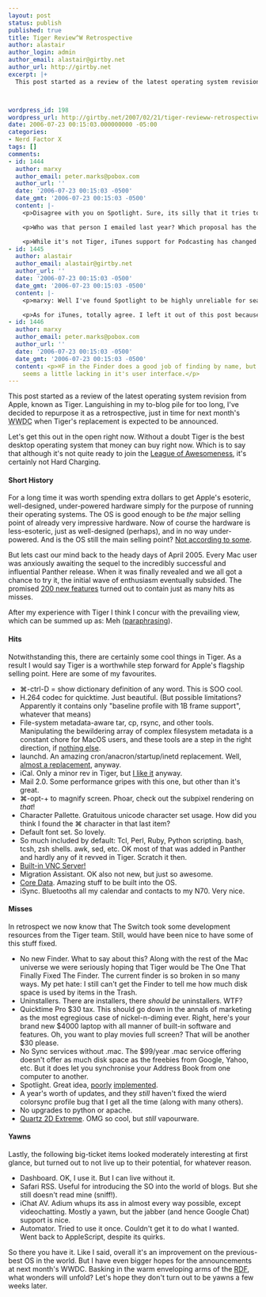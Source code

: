 ```yaml
---
layout: post
status: publish
published: true
title: Tiger Review^W Retrospective
author: alastair
author_login: admin
author_email: alastair@girtby.net
author_url: http://girtby.net
excerpt: |+
  This post started as a review of the latest operating system revision from Apple, known as Tiger. Languishing in my to-blog pile for too long, I've decided to repurpose it as a retrospective, just in time for next month's <acronym title="World Wide Developers Conference">WWDC</acronym> when Tiger's replacement is expected to be announced.



wordpress_id: 198
wordpress_url: http://girtby.net/2007/02/21/tiger-revieww-retrospective
date: 2006-07-23 00:15:03.000000000 -05:00
categories:
- Nerd Factor X
tags: []
comments:
- id: 1444
  author: marxy
  author_email: peter.marks@pobox.com
  author_url: ''
  date: '2006-07-23 00:15:03 -0500'
  date_gmt: '2006-07-23 00:15:03 -0500'
  content: |-
    <p>Disagree with you on Spotlight. Sure, its silly that it tries to search as you type, but it saves my bacon every day.</p>

    <p>Who was that person I emailed last year? Which proposal has the network diagram with a cisco in it? - I can find them in a second. I've stopped trying to file documents carefully because I'm so confident I can find them again.</p>

    <p>While it's not Tiger, iTunes support for Podcasting has changed the world. Take a look at what our local government broadcaster has turned into because of the mass accessibility of podcasts: http://www.abc.net.au/services/podcasting/</p>
- id: 1445
  author: alastair
  author_email: alastair@girtby.net
  author_url: ''
  date: '2006-07-23 00:15:03 -0500'
  date_gmt: '2006-07-23 00:15:03 -0500'
  content: |-
    <p>marxy: Well I've found Spotlight to be highly unreliable for searching files. It's frustrating that you can't easily just search by name, without also searching by contents and without internalising the wierd query language. Agree that it seems to work OK when searching in Mail though.</p>

    <p>As for iTunes, totally agree. I left it out of this post because it's technically part of iLife, and not the base OS (although it might as well be).</p>
- id: 1446
  author: marxy
  author_email: peter.marks@pobox.com
  author_url: ''
  date: '2006-07-23 00:15:03 -0500'
  date_gmt: '2006-07-23 00:15:03 -0500'
  content: <p>⌘F in the Finder does a good job of finding by name, but I agree Spotlight
    seems a little lacking in it's user interface.</p>
---
```

This post started as a review of the latest operating system revision from Apple, known as Tiger. Languishing in my to-blog pile for too long, I've decided to repurpose it as a retrospective, just in time for next month's <acronym title="World Wide Developers Conference">WWDC</acronym> when Tiger's replacement is expected to be announced.



<a id="more"></a><a id="more-198"></a>



Let's get this out in the open right now. Without a doubt Tiger is the best desktop operating system that money can buy right now. Which is to say that although it's not quite ready to join the [League of Awesomeness](http://www.zefrank.com/thewiki/The_League_of_Awesomeness), it's certainly not Hard Charging.

#### Short History

For a long time it was worth spending extra dollars to get Apple's esoteric, well-designed, under-powered hardware simply for the purpose of running their operating systems. The OS is good enough to be *the* major selling point of already very impressive hardware. Now of course the hardware is less-esoteric, just as well-designed (perhaps), and in no way under-powered. And is the OS still the main selling point? [Not according to some](http://www.codinghorror.com/blog/archives/000591.html).

But lets cast our mind back to the heady days of April 2005. Every Mac user was anxiously awaiting the sequel to the incredibly successful and influential Panther release. When it was finally revealed and we all got a chance to try it, the initial wave of enthusiasm eventually subsided. The promised [200 new features](http://www.apple.com/macosx/newfeatures/over200.html) turned out to contain just as many hits as misses.

After my experience with Tiger I think I concur with the prevailing view, which can be summed up as: Meh ([paraphrasing](http://www.tbray.org/ongoing/When/200x/2005/11/20/UnTiger)).

#### Hits

Notwithstanding this, there are certainly some cool things in Tiger. As a result I would say Tiger is a worthwhile step forward for Apple's flagship selling point. Here are some of my favourites.

 * &#8984;-ctrl-D = show dictionary definition of any word. This is SOO cool.
 * H.264 codec for quicktime. Just beautiful. (But possible limitations? Apparently it contains only "baseline profile with 1B frame support", whatever that means)
 * File-system metadata-aware tar, cp, rsync, and other tools. Manipulating the bewildering array of complex filesystem metadata is a constant chore for MacOS users, and these tools are a step in the right direction, if [nothing else](http://blog.plasticsfuture.org/2006/03/05/the-state-of-backup-and-cloning-tools-under-mac-os-x/).
 * launchd. An amazing cron/anacron/startup/inetd replacement. Well, [almost a replacement](http://www.dribin.org/dave/blog/archives/2006/04/17/delicious_backup_launchd/), anyway.
 * iCal. Only a minor rev in Tiger, but [I like it](/archives/2005/09/06/ical-ucal-we-all-cal/) anyway.
 * Mail 2.0. Some performance gripes with this one, but other than it's great.
 * &#8984;-opt-+ to magnify screen. Phoar, check out the subpixel rendering on *that*!
 * Character Pallette. Gratuitous unicode character set usage. How did you think I found the &#8984; character in that last item?
 * Default font set. So lovely.
 * So much included by default: Tcl, Perl, Ruby, Python scripting. bash, tcsh, zsh shells. awk, sed, etc. OK most of that was added in Panther and hardly any of it revved in Tiger. Scratch it then.
 * [Built-in VNC Server!](http://www.macminicolo.net/Mac_VNC_tutor.html)
 * Migration Assistant. OK also not new, but just so awesome.
 * [Core Data](http://developer.apple.com/macosx/coredata.html). Amazing stuff to be built into the OS.
 * iSync. Bluetooths all my calendar and contacts to my N70. Very nice.

#### Misses

In retrospect we now know that The Switch took some development resources from the Tiger team. Still, would have been nice to have some of this stuff fixed.

 * No new Finder. What to say about this? Along with the rest of the Mac universe we were seriously hoping that Tiger would be The One That Finally Fixed The Finder. The current finder is so broken in so many ways. My pet hate: I still can't get the Finder to tell me how much disk space is used by items in the Trash.
 * Uninstallers. There are installers, there *should be* uninstallers. WTF?
 * Quicktime Pro $30 tax. This should go down in the annals of marketing as the most egregious case of nickel-n-diming ever. Right, here's your brand new $4000 laptop with all manner of built-in software and features. Oh, you want to play movies full screen? That will be another $30 please.
 * No Sync services without .mac. The $99/year .mac service offering doesn't offer as much disk space as the freebies from Google, Yahoo, etc. But it does let you synchronise your Address Book from one computer to another.
 * Spotlight. Great idea, [poorly](http://www.macworld.com/news/2005/11/15/spotlightanlaysis/index.php) [implemented](http://www.robservatory.com/archives/2005/11/16/spotlights-odd-definition-of-a-match/).
 * A year's worth of updates, and they *still* haven't fixed the wierd colorsync profile bug that I get all the time (along with many others).
 * No upgrades to python or apache.
 * [Quartz 2D Extreme](http://arstechnica.com/reviews/os/macosx-10.4.ars/14). OMG so cool, but *still* vapourware.

#### Yawns

Lastly, the following big-ticket items looked moderately interesting at first glance, but turned out to not live up to their potential, for whatever reason.

 * Dashboard. OK, I use it. But I can live without it.
 * Safari RSS. Useful for introducing the SO into the world of blogs. But she still doesn't read mine (sniff!).
 * iChat AV. Adium whups its ass in almost every way possible, except videochatting. Mostly a yawn, but the jabber (and hence Google Chat) support is nice.
 * Automator. Tried to use it once. Couldn't get it to do what I wanted. Went back to AppleScript, despite its quirks.

So there you have it. Like I said, overall it's an improvement on the previous-best OS in the world. But I have even bigger hopes for the announcements at next month's WWDC. Basking in the warm enveloping arms of the [RDF](http://en.wikipedia.org/wiki/Reality_distortion_field), what wonders will unfold? Let's hope they don't turn out to be yawns a few weeks later.
